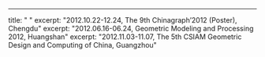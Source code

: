 ---
title: " "
excerpt: "2012.10.22-12.24, The 9th Chinagraph’2012 (Poster), Chengdu"
excerpt: "2012.06.16-06.24, Geometric Modeling and Processing 2012, Huangshan"
excerpt: "2012.11.03-11.07, The 5th CSIAM Geometric Design and Computing of China, Guangzhou"